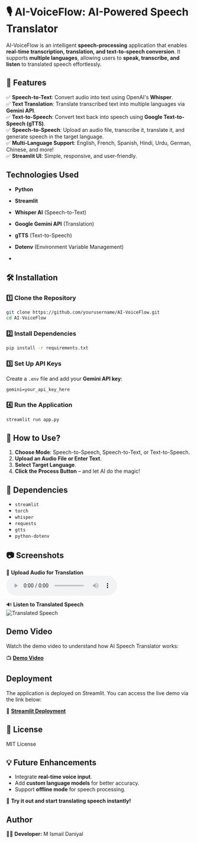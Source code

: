 # 🎙️ AI-VoiceFlow: AI-Powered Speech Translator

AI-VoiceFlow is an intelligent **speech-processing** application that enables **real-time transcription, translation, and text-to-speech conversion**. It supports **multiple languages**, allowing users to **speak, transcribe, and listen** to translated speech effortlessly.

## 🌟 Features
✅ **Speech-to-Text**: Convert audio into text using OpenAI's **Whisper**.  
✅ **Text Translation**: Translate transcribed text into multiple languages via **Gemini API**.  
✅ **Text-to-Speech**: Convert text back into speech using **Google Text-to-Speech (gTTS)**.  
✅ **Speech-to-Speech**: Upload an audio file, transcribe it, translate it, and generate speech in the target language.  
✅ **Multi-Language Support**: English, French, Spanish, Hindi, Urdu, German, Chinese, and more!  
✅ **Streamlit UI**: Simple, responsive, and user-friendly.  


## Technologies Used
- **Python**
- **Streamlit**
- **Whisper AI** (Speech-to-Text)
- **Google Gemini API** (Translation)
- **gTTS** (Text-to-Speech)
- **Dotenv** (Environment Variable Management)

- 
## 🛠️ Installation

### 1️⃣ Clone the Repository  
```sh
git clone https://github.com/yourusername/AI-VoiceFlow.git
cd AI-VoiceFlow
```

### 2️⃣ Install Dependencies  
```sh
pip install -r requirements.txt
```

### 3️⃣ Set Up API Keys  
Create a `.env` file and add your **Gemini API key**:  
```env
gemini=your_api_key_here
```

### 4️⃣ Run the Application  
```sh
streamlit run app.py
```

## 🎯 How to Use?
1. **Choose Mode**: Speech-to-Speech, Speech-to-Text, or Text-to-Speech.  
2. **Upload an Audio File or Enter Text**.  
3. **Select Target Language**.  
4. **Click the Process Button** – and let AI do the magic!  

## 📌 Dependencies
- `streamlit`
- `torch`
- `whisper`
- `requests`
- `gtts`
- `python-dotenv`

## 📷 Screenshots  
🎤 **Upload Audio for Translation**  
![Audio](deepgram-asteria-1738782809878.mp3)  

🔊 **Listen to Translated Speech**  
![Translated Speech](b9fcfaf0b0a48735488757a018fb2a56dc130fc43f64958bde129090)  

## Demo Video
Watch the demo video to understand how AI Speech Translator works:

📺 **[Demo Video](https://your-demo-video-link.com)**

## Deployment
The application is deployed on Streamlit. You can access the live demo via the link below:

🔗 **[Streamlit Deployment](https://your-streamlit-deployment-link.com)**


## 📜 License
MIT License  

## 💡 Future Enhancements
- Integrate **real-time voice input**.  
- Add **custom language models** for better accuracy.  
- Support **offline mode** for speech processing.  

🚀 **Try it out and start translating speech instantly!**  

## Author
👨‍💻 **Developer:** M Ismail Daniyal

